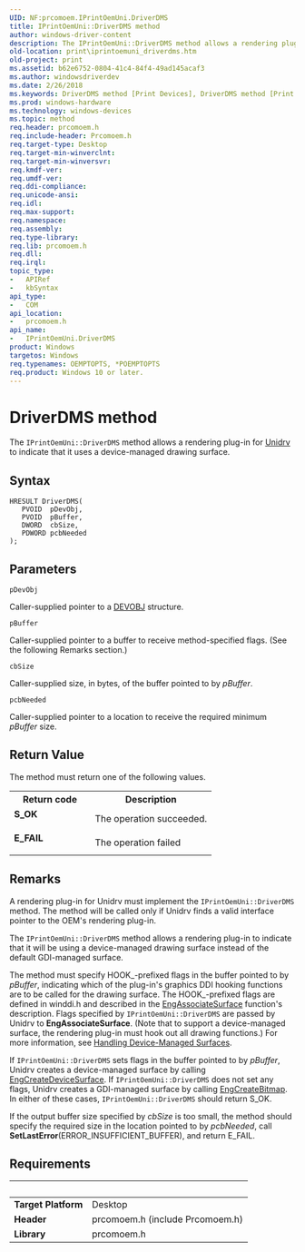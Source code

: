 ```yaml
---
UID: NF:prcomoem.IPrintOemUni.DriverDMS
title: IPrintOemUni::DriverDMS method
author: windows-driver-content
description: The IPrintOemUni::DriverDMS method allows a rendering plug-in for Unidrv to indicate that it uses a device-managed drawing surface.
old-location: print\iprintoemuni_driverdms.htm
old-project: print
ms.assetid: b62e6752-0804-41c4-84f4-49ad145acaf3
ms.author: windowsdriverdev
ms.date: 2/26/2018
ms.keywords: DriverDMS method [Print Devices], DriverDMS method [Print Devices], IPrintOemUni interface, DriverDMS,IPrintOemUni.DriverDMS, IPrintOemUni, IPrintOemUni interface [Print Devices], DriverDMS method, IPrintOemUni::DriverDMS, prcomoem/IPrintOemUni::DriverDMS, print.iprintoemuni_driverdms, print_unidrv-pscript_rendering_fe76a6eb-0c5d-4e12-868b-c2e53df011e8.xml
ms.prod: windows-hardware
ms.technology: windows-devices
ms.topic: method
req.header: prcomoem.h
req.include-header: Prcomoem.h
req.target-type: Desktop
req.target-min-winverclnt: 
req.target-min-winversvr: 
req.kmdf-ver: 
req.umdf-ver: 
req.ddi-compliance: 
req.unicode-ansi: 
req.idl: 
req.max-support: 
req.namespace: 
req.assembly: 
req.type-library: 
req.lib: prcomoem.h
req.dll: 
req.irql: 
topic_type:
-	APIRef
-	kbSyntax
api_type:
-	COM
api_location:
-	prcomoem.h
api_name:
-	IPrintOemUni.DriverDMS
product: Windows
targetos: Windows
req.typenames: OEMPTOPTS, *POEMPTOPTS
req.product: Windows 10 or later.
---
```



# DriverDMS method
The <code>IPrintOemUni::DriverDMS</code> method allows a rendering plug-in for <a href="https://msdn.microsoft.com/0a51fa2b-3d09-4a5f-9fff-40604877a414">Unidrv</a> to indicate that it uses a device-managed drawing surface.

## Syntax

````
HRESULT DriverDMS(
   PVOID  pDevObj,
   PVOID  pBuffer,
   DWORD  cbSize,
   PDWORD pcbNeeded
);
````

## Parameters

`pDevObj`

Caller-supplied pointer to a <a href="..\printoem\ns-printoem-_devobj.md">DEVOBJ</a> structure.

`pBuffer`

Caller-supplied pointer to a buffer to receive method-specified flags. (See the following Remarks section.)

`cbSize`

Caller-supplied size, in bytes, of the buffer pointed to by <i>pBuffer</i>.

`pcbNeeded`

Caller-supplied pointer to a location to receive the required minimum <i>pBuffer</i> size.


## Return Value

The method must return one of the following values.

<table>
<tr>
<th>Return code</th>
<th>Description</th>
</tr>
<tr>
<td width="40%">
<dl>
<dt><b>S_OK</b></dt>
</dl>
</td>
<td width="60%">
The operation succeeded.

</td>
</tr>
<tr>
<td width="40%">
<dl>
<dt><b>E_FAIL</b></dt>
</dl>
</td>
<td width="60%">
The operation failed

</td>
</tr>
</table>

## Remarks

A rendering plug-in for Unidrv must implement the <code>IPrintOemUni::DriverDMS</code> method. The method will be called only if Unidrv finds a valid interface pointer to the OEM's rendering plug-in.

The <code>IPrintOemUni::DriverDMS</code> method allows a rendering plug-in to indicate that it will be using a device-managed drawing surface instead of the default GDI-managed surface.

The method must specify HOOK_-prefixed flags in the buffer pointed to by <i>pBuffer</i>, indicating which of the plug-in's graphics DDI hooking functions are to be called for the drawing surface. The HOOK_-prefixed flags are defined in winddi.h and described in the <a href="https://msdn.microsoft.com/library/windows/hardware/ff564183">EngAssociateSurface</a> function's description. Flags specified by <code>IPrintOemUni::DriverDMS</code> are passed by Unidrv to <b>EngAssociateSurface</b>. (Note that to support a device-managed surface, the rendering plug-in must hook out all drawing functions.) For more information, see <a href="https://msdn.microsoft.com/4403165f-c528-450e-9c96-77a9ce0778aa">Handling Device-Managed Surfaces</a>.

If <code>IPrintOemUni::DriverDMS</code> sets flags in the buffer pointed to by <i>pBuffer</i>, Unidrv creates a device-managed surface by calling <a href="https://msdn.microsoft.com/library/windows/hardware/ff564206">EngCreateDeviceSurface</a>. If <code>IPrintOemUni::DriverDMS</code> does not set any flags, Unidrv creates a GDI-managed surface by calling <a href="https://msdn.microsoft.com/library/windows/hardware/ff564199">EngCreateBitmap</a>. In either of these cases, <code>IPrintOemUni::DriverDMS</code> should return S_OK.

If the output buffer size specified by <i>cbSize</i> is too small, the method should specify the required size in the location pointed to by <i>pcbNeeded</i>, call <b>SetLastError</b>(ERROR_INSUFFICIENT_BUFFER), and return E_FAIL.

## Requirements
| &nbsp; | &nbsp; |
| ---- |:---- |
| **Target Platform** | Desktop |
| **Header** | prcomoem.h (include Prcomoem.h) |
| **Library** | prcomoem.h |